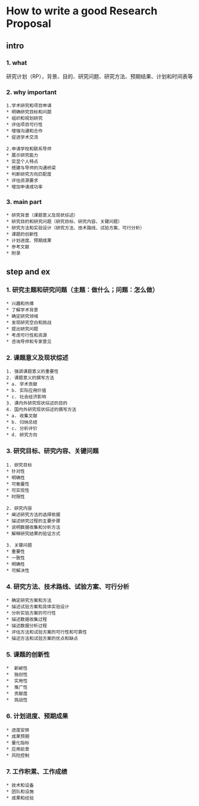 # How to write a good Research Proposal
## intro
### 1. what
研究计划（RP），背景、目的、研究问题、研究方法、预期结果、计划和时间表等
### 2. why important
``````
1.学术研究和项目申请
* 明确研究目标和问题
* 组织和规划研究
* 评估项目可行性
* 增强沟通和合作
* 促进学术交流
``````
``````
2.申请学校和联系导师
* 展示研究能力
* 突显个人特点
* 搭建与导师的沟通桥梁
* 判断研究方向匹配度
* 评估资源要求
* 增加申请成功率
``````
### 3. main part
``````
* 研究背景（课题意义及现状综述）
* 研究目的和研究问题（研究目标、研究内容、关键问题）
* 研究方法和实验设计（研究方法、技术路线、试验方案、可行分析）
* 课题的创新性
* 计划进度、预期成果
* 参考文献
* 附录
``````
## step and ex
### 1. 研究主题和研究问题（主题：做什么；问题：怎么做）
``````
* 兴趣和热情
* 了解学术背景
* 确定研究领域
* 发现研究空白和挑战
* 提出研究问题
* 考虑可行性和资源
* 咨询导师和专家意见
``````
### 2. 课题意义及现状综述
``````
1. 强调课题意义的重要性
2. 课题意义的撰写方法
* a. 学术贡献
* b. 实际应用价值
* c. 社会经济影响
3. 课内外研究现状综述的目的
4. 国内外研究现状综述的撰写方法
* a. 收集文献
* b. 归纳总结
* c. 分析评价
* d. 研究方向
``````
### 3. 研究目标、研究内容、关键问题
``````
1. 研究目标
* 针对性
* 明确性
* 可衡量性
* 可实现性
* 时限性
``````
``````
2. 研究内容
* 阐述研究方法的选择依据
* 描述研究过程的主要步骤
* 说明数据收集和分析方法
* 解释研究结果的验证方式
``````
``````
3. 关键问题
* 重要性
* 一致性
* 明确性
* 可解决性
``````
### 4. **研究方法、技术路线、试验方案、可行分析**
``````
* 确定研究方案和方法
* 描述试验方案和具体实验设计
* 分析实验方案的可行性
* 描述数据收集过程
* 描述数据分析过程
* 评估方法和试验方案的可行性和可靠性
* 描述方法和试验方案的优点和缺点
``````
### 5. 课题的创新性
``````
*  新颖性
*  独创性
*  实用性
*  推广性
*  贡献度
*  挑战性
``````
### 6. 计划进度、预期成果
``````
* 进度安排
* 成果预期
* 量化指标
* 应用前景
* 风险控制
``````
### 7. 工作积累、工作成绩
``````
* 技术和设备
* 团队和设施
* 成果和经验
``````